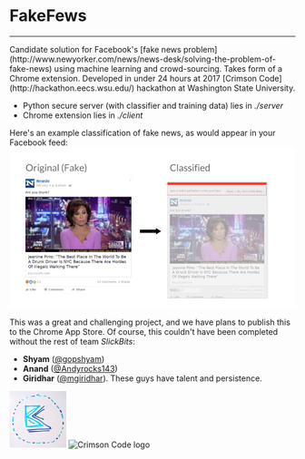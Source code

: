 # FakeFews
<hr /> 
Candidate solution for Facebook's [fake news problem](http://www.newyorker.com/news/news-desk/solving-the-problem-of-fake-news) using machine learning and crowd-sourcing. Takes form of a Chrome extension. Developed in under 24 hours at 2017 [Crimson Code](http://hackathon.eecs.wsu.edu/) hackathon at Washington State University.

* Python secure server (with classifier and training data) lies in *./server*
* Chrome extension lies in *./client*

Here's an example classification of fake news, as would appear in your Facebook feed:
<img src="/res/real_classification.png" width="1000"> 

This was a great and challenging project, and we have plans to publish this to the Chrome App Store. Of course, this couldn't have been completed without the rest of team _SlickBits_: 
* **Shyam** ([@gopshyam](https://github.com/gopshyam))
* **Anand** ([@Andyrocks143](https://github.com/Andyrocks143))
* **Giridhar** ([@mgiridhar](https://github.com/mgiridhar)). 
These guys have talent and persistence.

<img src="/res/slickbits_logo.jpg" alt="SlickBits logo" height="100"> <img src="http://hackathon.eecs.wsu.edu/images/CrimsonCodeRedBackground.1d0e489f.png" alt="Crimson Code logo" height="100">
